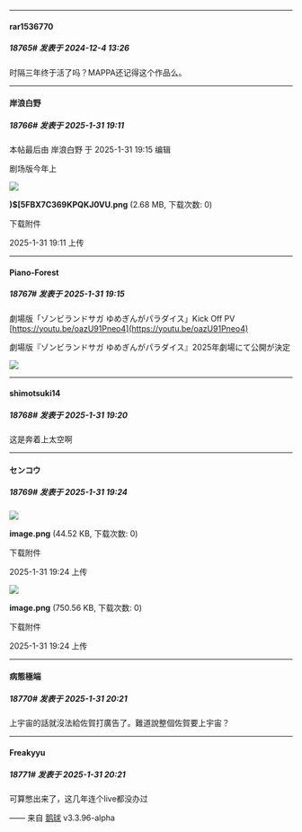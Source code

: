 ﻿
*****

####  rar1536770  
##### 18765#       发表于 2024-12-4 13:26

时隔三年终于活了吗？MAPPA还记得这个作品么。

*****

####  岸浪白野  
##### 18766#       发表于 2025-1-31 19:11

 本帖最后由 岸浪白野 于 2025-1-31 19:15 编辑 

剧场版今年上

<img src="https://img.saraba1st.com/forum/202501/31/191150yxqzcwyncnjsgccn.png" referrerpolicy="no-referrer">

<strong>)$[5FBX7C369KPQKJ0VU.png</strong> (2.68 MB, 下载次数: 0)

下载附件

2025-1-31 19:11 上传

*****

####  Piano-Forest  
##### 18767#       发表于 2025-1-31 19:15

劇場版「ゾンビランドサガ ゆめぎんがパラダイス」Kick Off PV
[https://youtu.be/oazU91Pneo4](https://youtu.be/oazU91Pneo4)

劇場版『ゾンビランドサガ ゆめぎんがパラダイス』2025年劇場にて公開が決定

<img src="https://p.sda1.dev/21/c7011e3394ab90b9e75db12b75412bfb/1000140199.jpg" referrerpolicy="no-referrer">


*****

####  shimotsuki14  
##### 18768#       发表于 2025-1-31 19:20

这是奔着上太空啊

*****

####  センコウ  
##### 18769#       发表于 2025-1-31 19:24

<img src="https://img.saraba1st.com/forum/202501/31/192443yvoyg9ozkrrz4mor.png" referrerpolicy="no-referrer">

<strong>image.png</strong> (44.52 KB, 下载次数: 0)

下载附件

2025-1-31 19:24 上传

<img src="https://img.saraba1st.com/forum/202501/31/192458ppsplmkp5ssk9uu3.png" referrerpolicy="no-referrer">

<strong>image.png</strong> (750.56 KB, 下载次数: 0)

下载附件

2025-1-31 19:24 上传

*****

####  病態極端  
##### 18770#       发表于 2025-1-31 20:21

上宇宙的話就沒法給佐賀打廣告了。難道說整個佐賀要上宇宙？

*****

####  Freakyyu  
##### 18771#       发表于 2025-1-31 20:21

可算憋出来了，这几年连个live都没办过

—— 来自 [鹅球](https://www.pgyer.com/xfPejhuq) v3.3.96-alpha


